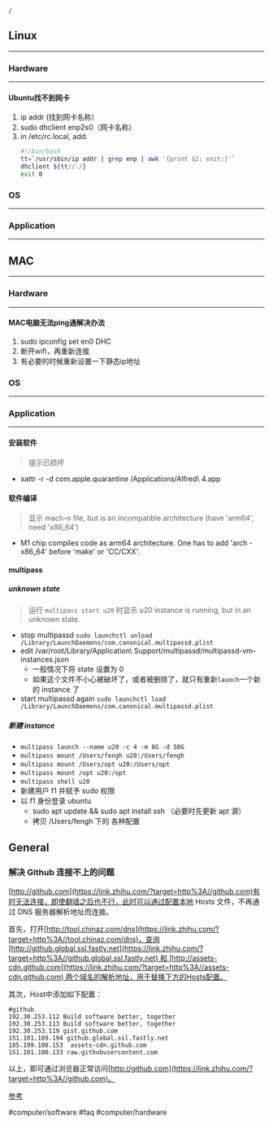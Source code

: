```ActivityHistory
/
```
## Linux
---
### Hardware
---
####  Ubuntu找不到网卡
1. ip addr (找到网卡名称）
2. sudo dhclient enp2s0（网卡名称）
3. in /etc/rc.local, add: 
	```bash
	#!/bin/bash
	tt=`/usr/sbin/ip addr | grep enp | awk '{print $2; exit;}'`
	dhclient ${tt//:/}
	exit 0
	```

### OS
---
### Application
---

## MAC
---
### Hardware
---
#### MAC电脑无法ping通解决办法
1. sudo ipconfig set en0 DHC
2. 断开wifi，再重新连接
3. 有必要的时候重新设置一下静态ip地址
### OS
---
### Application
---
#### 安装软件
> 提示已损坏
- xattr -r -d com.apple.quarantine /Applications/Alfred\ 4.app

#### 软件编译
> 显示 mach-o file, but is an incompatible architecture (have 'arm64', need 'x86_64')

- M1 chip compiles code as arm64 architecture. One has to add 'arch -x86_64' before 'make' or 'CC/CXX'.

#### multipass
##### unknown state
> 运行 `multipass start u20` 时显示 u20 instance is running, but in an unknown state.

- stop multipassd
`sudo launchctl unload /Library/LaunchDaemons/com.canonical.multipassd.plist`
- edit /var/root/Library/Application\ Support/multipassd/multipassd-vm-instances.json
  - 一般情况下将 state 设置为 0 
  - 如果这个文件不小心被破坏了，或者被删除了，就只有重新`launch`一个新的 instance 了
 - start multipassd again
`sudo launchctl load /Library/LaunchDaemons/com.canonical.multipassd.plist`

##### 新建 instance
- `multipass launch --name u20 -c 4 -m 8G -d 50G`
- `multipass mount /Users/fengh u20:/Users/fengh`
- `multipass mount /Users/opt u20:/Users/opt`
- `multipass mount /opt u20:/opt`
- `multipass shell u20`
- 新建用户 f1 并赋予 sudo 权限
- 以 f1 身份登录 ubuntu
  - sudo apt update &&  sudo apt install ssh （必要时先更新 apt 源）
  - 拷贝 /Users/fengh 下的 各种配置

## General
### 解决 Github 连接不上的问题

[http://github.com](https://link.zhihu.com/?target=http%3A//github.com)有时无法连接，即使翻墙之后也不行，此时可以通过配置本地 Hosts 文件，不再通过 DNS 服务器解析地址而连接。

首先，打开[http://tool.chinaz.com/dns](https://link.zhihu.com/?target=http%3A//tool.chinaz.com/dns)，查询[http://github.global.ssl.fastly.net](https://link.zhihu.com/?target=http%3A//github.global.ssl.fastly.net) 和 [http://assets-cdn.github.com](https://link.zhihu.com/?target=http%3A//assets-cdn.github.com) 两个域名的解析地址，用于替换下方的Hosts配置。

其次，Host中添加如下配置：

```text
#github
192.30.253.112 Build software better, together
192.30.253.113 Build software better, together
192.30.253.119 gist.github.com
151.101.109.194 github.global.ssl.fastly.net
185.199.108.153  assets-cdn.github.com
151.101.100.133 raw.githubusercontent.com
```

以上，即可通过浏览器正常访问[http://github.com](https://link.zhihu.com/?target=http%3A//github.com)。

[参考](https://zhuanlan.zhihu.com/p/108898992?utm_source=wechat_session)

#computer/software
#faq
#computer/hardware
